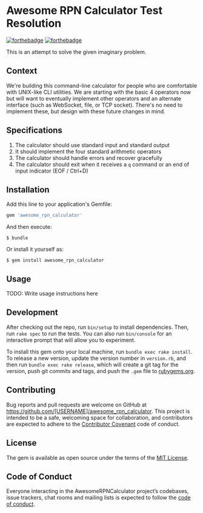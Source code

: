 # Awesome RPN Calculator Test Resolution

[![forthebadge](http://forthebadge.com/images/badges/made-with-ruby.svg)](http://forthebadge.com) [![forthebadge](http://forthebadge.com/images/badges/built-with-love.svg)](http://forthebadge.com)

This is an attempt to solve the given imaginary problem.

Context
-----------------

We're building this command-line calculator for people who are comfortable with UNIX-like CLI utilities.
We are starting with the basic 4 operators now but will want to eventually implement other operators and
an alternate interface (such as WebSocket, file, or TCP socket).
There's no need to implement these, but design with these future changes in mind.

Specifications
-----------------

1. The calculator should use standard input and standard output
2. It should implement the four standard arithmetic operators
3. The calculator should handle errors and recover gracefully
4. The calculator should exit when it receives a `q` command or an end of input indicator (EOF / Ctrl+D)

## Installation

Add this line to your application's Gemfile:

```ruby
gem 'awesome_rpn_calculator'
```

And then execute:

    $ bundle

Or install it yourself as:

    $ gem install awesome_rpn_calculator

## Usage

TODO: Write usage instructions here

## Development

After checking out the repo, run `bin/setup` to install dependencies. Then, run `rake spec` to run the tests. You can also run `bin/console` for an interactive prompt that will allow you to experiment.

To install this gem onto your local machine, run `bundle exec rake install`. To release a new version, update the version number in `version.rb`, and then run `bundle exec rake release`, which will create a git tag for the version, push git commits and tags, and push the `.gem` file to [rubygems.org](https://rubygems.org).

## Contributing

Bug reports and pull requests are welcome on GitHub at https://github.com/[USERNAME]/awesome_rpn_calculator. This project is intended to be a safe, welcoming space for collaboration, and contributors are expected to adhere to the [Contributor Covenant](http://contributor-covenant.org) code of conduct.

## License

The gem is available as open source under the terms of the [MIT License](http://opensource.org/licenses/MIT).

## Code of Conduct

Everyone interacting in the AwesomeRPNCalculator project’s codebases, issue trackers, chat rooms and mailing lists is expected to follow the [code of conduct](https://github.com/[USERNAME]/awesome_rpn_calculator/blob/master/CODE_OF_CONDUCT.md).
